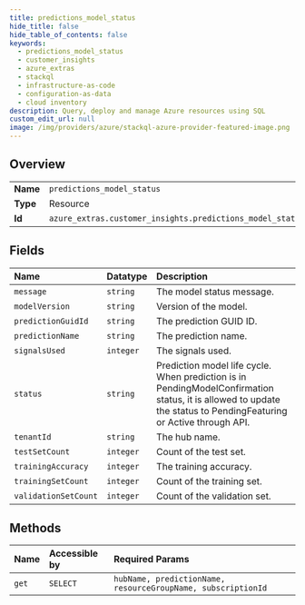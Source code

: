 ```yaml
---
title: predictions_model_status
hide_title: false
hide_table_of_contents: false
keywords:
  - predictions_model_status
  - customer_insights
  - azure_extras    
  - stackql
  - infrastructure-as-code
  - configuration-as-data
  - cloud inventory
description: Query, deploy and manage Azure resources using SQL
custom_edit_url: null
image: /img/providers/azure/stackql-azure-provider-featured-image.png
---
```

  
    

## Overview
<table><tbody>
<tr><td><b>Name</b></td><td><code>predictions_model_status</code></td></tr>
<tr><td><b>Type</b></td><td>Resource</td></tr>
<tr><td><b>Id</b></td><td><code>azure_extras.customer_insights.predictions_model_status</code></td></tr>
</tbody></table>

## Fields
| Name | Datatype | Description |
|:-----|:---------|:------------|
| `message` | `string` | The model status message. |
| `modelVersion` | `string` | Version of the model. |
| `predictionGuidId` | `string` | The prediction GUID ID. |
| `predictionName` | `string` | The prediction name. |
| `signalsUsed` | `integer` | The signals used. |
| `status` | `string` | Prediction model life cycle.  When prediction is in PendingModelConfirmation status, it is allowed to update the status to PendingFeaturing or Active through API. |
| `tenantId` | `string` | The hub name. |
| `testSetCount` | `integer` | Count of the test set. |
| `trainingAccuracy` | `integer` | The training accuracy. |
| `trainingSetCount` | `integer` | Count of the training set. |
| `validationSetCount` | `integer` | Count of the validation set. |
## Methods
| Name | Accessible by | Required Params |
|:-----|:--------------|:----------------|
| `get` | `SELECT` | `hubName, predictionName, resourceGroupName, subscriptionId` |
